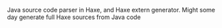 Java source code parser in Haxe, and Haxe extern generator. Might some day generate full Haxe sources from Java code